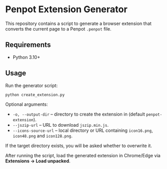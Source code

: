 # Penpot Extension Generator

This repository contains a script to generate a browser extension that converts the current page to a Penpot `.penpot` file.

## Requirements
* Python 3.10+

## Usage
Run the generator script:

```bash
python create_extension.py
```

Optional arguments:

- `-o, --output-dir` – directory to create the extension in (default `penpot-extension`).
- `--jszip-url` – URL to download `jszip.min.js`.
- `--icons-source-url` – local directory or URL containing `icon16.png`, `icon48.png` and `icon128.png`.

If the target directory exists, you will be asked whether to overwrite it.

After running the script, load the generated extension in Chrome/Edge via **Extensions → Load unpacked**.
